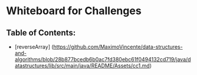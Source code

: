 # Whiteboard for Challenges

## Table of Contents:

- [reverseArray] (https://github.com/MaximoVincente/data-structures-and-algorithms/blob/28b877bcedb6b0ac7fd380ebc61f0494132cd719/java/datastructures/lib/src/main/java/README/Assets/cc1.md)

